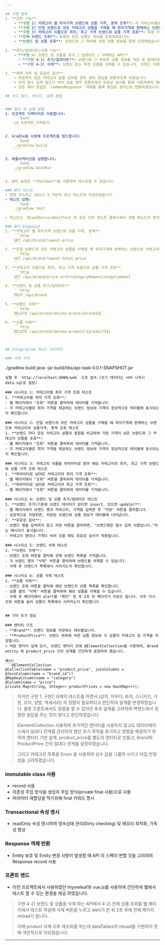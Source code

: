 ```yaml
---

## 구현 범위
1. **조회 기능**
    - **구현 1) 카테고리 별 최저가격 브랜드와 상품 가격, 총액 조회**: 각 카테고리별로 가장 저렴한 가격을 제공하는 브랜드와 해당 상품의 가격을 조회하였습니다.
    - **구현 2) 단일 브랜드로 모든 카테고리 상품을 구매할 때 최저가격에 판매하는 브랜드와 카테고리의 상품가격, 총액 조회**: 특정 브랜드가 모든 카테고리의 상품을 최저 가격으로 판매하는 경우의 총액을 조회하였습니다.
    - **구현 3) 카테고리 이름으로 최저, 최고 가격 브랜드와 상품 가격 조회**: 특정 카테고리에서 가장 높은 가격과 낮은 가격을 제공하는 브랜드 정보를 조회하였습니다.
    - **전체 브랜드 조회**: 등록된 모든 브랜드 정보를 조회하였습니다.
    - **브랜드 및 상품 조회**: 브랜드와 그 하위에 속한 상품 정보를 함께 조회하였습니다.
   
2. **추가/업데이트/삭제 기능**
    - **구현 4) 브랜드 및 상품을 추가 / 업데이트 / 삭제하는 API** 
      - **구현 4-1) 추가/업데이트**: 브랜드와 그 하위의 상품 정보를 저장 및 업데이트할 수 있습니다. 기존에 있는 브랜드는 업데이트 시키고, 없다면 인서트 시킵니다.
      - **구현 4-2) 삭제**: 브랜드 또는 특정 상품을 삭제할 수 있습니다. 브랜드 삭제 시 하위 상품 전부 삭제 됩니다.
      
3. **에러 처리 및 유효성 검사**
    - 유효하지 않은 카테고리 값을 입력할 경우 에러 응답을 반환하도록 하였습니다.
    - 만약 필수 입력 필드가 비어 있을 경우 프론트에서 유효성 검사를 통해 사용자에게 에러 메시지를 제공하고, Null 데이터가 서버단으로 들어오지 못하도록 설계하였습니다.
    - 모든 에러 응답은 `CommonResponse` 객체를 통해 통일된 형식으로 반환하였습니다.

## 코드 빌드, 테스트, 실행 방법


### 빌드 및 실행 방법
1. 프로젝트 디렉터리로 이동합니다:
    ```bash
    cd 프로젝트_디렉토리
    ```

2. Gradle을 사용해 프로젝트를 빌드합니다:
    ```bash
    ./gradlew build
    ```

3. 애플리케이션을 실행합니다:
    ```bash
    ./gradlew bootRun
    ```

4. API 요청은 **Postman**을 사용하여 테스트할 수 있습니다.

### API 테스트
- 전체 테스트는 JUnit 5 기반의 유닛 테스트로 작성되었습니다.
- 테스트 실행:
    ```bash
    ./gradlew test
    ```
- 테스트는 `BrandServiceUnitTest`와 같은 단위 테스트 클래스에서 개별 메소드의 동작을 검증하였습니다.

### API Endpoint
1. **카테고리 별 최저가격 브랜드와 상품 가격, 총액**
    ```http
    GET /api/brand/lowest-price
    ```
2. **단일 브랜드의 모든 카테고리 상품을 구매할 때 최저가격에 판매하는 브랜드와 카테고리의 상품가격, 총액**
    ```http
    GET /api/brand/lowest-total-price
    ```
3. **카테고리 이름으로 최저, 최고 가격 브랜드와 상품 가격 조회**
    ```http
    GET /api/brand/price-info?categoryName={categoryName}
    ```
4. **브랜드 및 상품 추가/업데이트**
    ```http
    POST /api/brand
    ```
5. **브랜드 삭제**
    ```http
    DELETE /api/brand/delete-brand/{brandId}
    ```
6. **상품 삭제**
    ```http
    DELETE /api/brand/delete-product/{productId}
    ```


## Integration Test 시나리오

### 서버 시작
   ```
   ./gradlew build
   java -jar build/libs/api-task-0.0.1-SNAPSHOT.jar
   ```
실행 후 `http://localhost:8080/web` 으로 접속.(초기 데이터는 서버 시작시 data.sql로 설정)  

### 시나리오 1: 카테고리별 최저 가격 조회 테스트
1. **카테고리별 최저 가격 조회**:
   - 웹 페이지에서 "조회" 버튼을 클릭하여 데이터를 가져옵니다.
   - 각 카테고리별로 최저 가격을 제공하는 브랜드 정보와 가격이 정상적으로 테이블에 표시되는지 확인합니다.

### 시나리오 2: 단일 브랜드의 모든 카테고리 상품을 구매할 때 최저가격에 판매하는 브랜드와 카테고리의 상품가격, 총액 조회 테스트
1. **브랜드 마다 모든 카테고리 상품의 총합을 비교하여 가장 가격이 낮은 브랜드와 그 카테고리 상품을 조회**:
   - 웹 페이지에서 "조회" 버튼을 클릭하여 데이터를 가져옵니다.
   - 각 카테고리별로 최저 가격을 제공하는 브랜드 정보와 가격이 정상적으로 테이블에 표시되는지 확인합니다.

### 시나리오 3: 카테고리 이름을 파라미터로 받아 해당 카테고리의 최저, 최고 가격 브랜드와 상품 가격 조회 테스트
1. **파라미터로 넘어온 카테고리의 최저 가격 조회**:
   - 웹 페이지에서 "조회" 버튼을 클릭하여 데이터를 가져옵니다.
2. **파라미터로 넘어온 카테고리의 최고 가격 조회**:
   - 웹 페이지에서 "조회" 버튼을 클릭하여 데이터를 가져옵니다.

### 시나리오 4: 브랜드 및 상품 추가/업데이트 테스트
1. **브랜드 추가(기존에 브랜드 데이터가 없다면 insert, 있으면 update)**:
   - 웹 페이지에서 브랜드 명과 카테고리, 가격을 입력한 후 "저장" 버튼을 클릭합니다.
   - 성공적으로 저장되면, 저장된 브랜드와 상품 정보가 테이블에 나타납니다.
2. **유효성 검사**:
   - 브랜드 명을 입력하지 않고 저장 버튼을 클릭하면, "브랜드명은 필수 입력 사항입니다."라는 메시지가 표시됩니다.
   - 카테고리 명이나 가격이 비어 있을 때도 유효성 검사가 적용됩니다.

### 시나리오 5: 브랜드 삭제 테스트
1. **브랜드 삭제**:
   - 브랜드 조회 버튼을 클릭해 전체 브랜드 목록을 가져옵니다.
   - 각 브랜드 행의 "삭제" 버튼을 클릭하여 브랜드를 삭제할 수 있습니다.
   - 삭제 후 브랜드가 목록에서 사라지는지 확인합니다.

### 시나리오 6: 상품 삭제 테스트
1. **상품 삭제**:
   - 브랜드 조회 버튼을 클릭해 해당 브랜드의 상품 목록을 확인합니다.
   - 상품 옆의 "삭제" 버튼을 클릭하여 해당 상품을 삭제할 수 있습니다.
   - 삭제 후 페이지에서 alert를 "확인" 한 후 2초 뒤 페이지가 리로드 됩니다. 이후 다시 조회 버튼을 눌러 상품이 목록에서 사라지는지 확인합니다.


## 기타 추가 정보

### 엔티티 구조
- **Brand**: 브랜드 정보를 저장하는 테이블입니다.
- **ProductPrice**: 브랜드 하위에 속한 상품 정보와 각 상품의 카테고리 및 가격을 저장합니다.
> 처음 엔티티 설계 당시, 브랜드 엔티티 안에 @ElementCollection을 사용하여, Brand entity 와 product_price 간의 관계를 간단하게 표현하려 했습니다.

예시)
```@ElementCollection
@CollectionTable(name = "product_price", joinColumns = @JoinColumn(name = "brand_id"))
@MapKeyColumn(name = "category")
@Column(name = "price")
private Map<String, Integer> productPrices = new HashMap<>();
```

>하지만 구현 1, 구현2 과제의 테스트를 하면서 (상의, 아우터, 바지, 스니커즈, 가방, 모자, 양말, 액세서리) 의 정렬이 필요하다고 판단하여 설계를 변경하였습니다.
물론 프론트에서도 정렬을 할 수 있지만 추후 설계를 고려하여 백엔드에서 정렬된 응답을 주는 것이 맞다고 판단하였습니다. 
> 
> ElementCollection 사용하여 추가적인 엔터티를 사용하지 않고도 데이터베이스에서 일대다 관계를 관리하려 했던 초기 목적을 포기하고
> 정렬을 해결하기 위하여 엔터티 기반 설계, product_price를 별도의 엔티티로 만들고, Brand와 ProductPrice 간의 일대다 관계를 설정하였습니다.
> 
> 그리고 카테고리 목록을 Enum 을 사용하여 상수 값을 그룹하 시키고 타입 안정성을 고려하였습니다. 

### immutable class 사용
- record 사용
- 의존성 주입 방식을 생성자 주입 방식(private final 사용)으로 사용
- 파라미터 재할당을 막기위해 final 키워드 명시

### Transactional 속성 명시 
- readOnly 속성 명시하여 영속상태 관리(Dirty checking) 및 메모리 최적화, 가독성 향상

### Response 객체 반환
- Entity 보호 및 Entity 변경 사항이 발생할 때 API 의 스펙이 변할 것을 고려햐여 Response record 사용

### 프론트 엔드
- 이전 프로젝트에서 사용하였던 thymeleaf와 vue.js를 사용하여 간단하게 웹에서 테스트 할 수 있는 환경을 제공 하였습니다.
> 구현 4-2) 브랜드 및 상품을 삭제 하는 API에서 4-2) 전체 상품 조회를 웹 페이지에서 테스트 하실때 삭제 버튼을 누르고 alert가 뜬 뒤 2초 후에 전체 페이지 reload가 됩니다.
> 
> 이때 product 삭제 이후 재조회를 하는데 dataTables의 reload를 구현하지 못해 개인적으로 아쉬웠습니다.
> 

---
```

